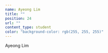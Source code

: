 ```yaml
---
name: Ayeong Lim
title: ""
position: 24
url: ""
content_type: student
color: "background-color: rgb(255, 255, 255)"
---
```


Ayeong Lim
